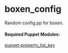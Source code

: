 boxen_config
============

Random config.pp for boxen.

#### Required Puppet Modules:

[puppet-property_list_key](https://github.com/glarizza/puppet-property_list_key)
